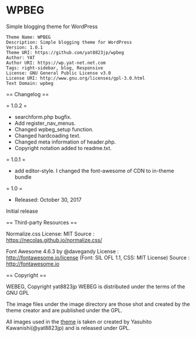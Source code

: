 # WPBEG

Simple blogging theme for WordPress

```
Theme Name: WPBEG
Description: Simple blogging theme for WordPress
Version: 1.0.1
Theme URI: https://github.com/yat8823jp/wpbeg
Author: YAT
Author URI: https://wp.yat-net.net.com
Tags: right-sidebar, blog, Responsive
License: GNU General Public License v3.0
License URI: http://www.gnu.org/licenses/gpl-3.0.html
Text Domain: wpbeg
```

== Changelog ==

= 1.0.2 =
* searchform.php bugfix.
* Add register_nav_menus.
* Changed wpbeg_setup function.
* Changed hardcoading text.
* Changed meta information of header.php.
* Copyright notation added to readme.txt.

= 1.0.1 =
* add editor-style. I changed the font-awesome of CDN to in-theme bundle

= 1.0 =
* Released: October 30, 2017

Initial release

== Third-party Resources ==

Normalize.css
License: MIT
Source : https://necolas.github.io/normalize.css/

Font Awesome 4.6.3 by @davegandy
License : http://fontawesome.io/license (Font: SIL OFL 1.1, CSS: MIT License)
Source : http://fontawesome.io

== Copyright ==

WEBEG, Copyright yat8823jp
WEBEG is distributed under the terms of the GNU GPL

The image files under the image directory are those shot and created by the theme creator and are published under the GPL.

All images used in the [theme](https://github.com/yat8823jp/wpbeg/tree/master/images) is taken or created by Yasuhito Kawanishi(@yat8823jp) and is released under GPL.
